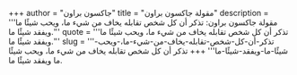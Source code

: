 +++
author = "جاكسون براون"
title = "مقولة جاكسون براون"
description = '''مقولة جاكسون براون: تذكر أن كل شخص تقابله يخاف من شيء ما، ويحب شيئًا ما ويفقد شيئًا ما.'''
quote = '''تذكر أن كل شخص تقابله يخاف من شيء ما، ويحب شيئًا ما ويفقد شيئًا ما.'''
slug = '''تذكر-أن-كل-شخص-تقابله-يخاف-من-شيء-ما،-ويحب-شيئًا-ما-ويفقد-شيئًا-ما'''
+++
تذكر أن كل شخص تقابله يخاف من شيء ما، ويحب شيئًا ما ويفقد شيئًا ما.

